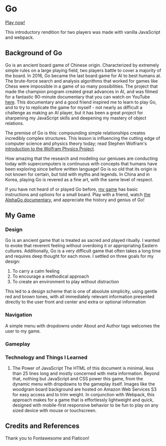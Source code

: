 # Go
[Play now!](https://herndal.github.io/go)

This introductory rendition for two players was made with vanilla JavaScript and webpack.

## Background of Go
Go is an ancient board game of Chinese origin. Characterized by extremely simple rules on a large playing field, two players battle to cover a majority of the board. In 2016, Go became the last board game for AI to best humans at. The brute-force search and analysis algorithms that worked for games like Chess were impossible in a game of so many possibilities. The project that made the champion program created great advances in AI, and was filmed for a fantastic 90-minute documentary that you can watch on YouTube [here](https://www.youtube.com/watch?v=WXuK6gekU1Y). This documentary and a good friend inspired me to learn to play Go, and to try to replicate the game for myself - not nearly as difficult a challenge as making an AI player, but it has been a great project for sharpening my JavaScript skills and deepening my mastery of object relations.

The premise of Go is this: compounding simple relationships creates incredibly complex structures. This lesson is influencing the cutting edge of computer science and physics theory today; read Stephen Wolfram's [introduction to the Wolfram Physics Project](https://writings.stephenwolfram.com/2020/04/finally-we-may-have-a-path-to-the-fundamental-theory-of-physics-and-its-beautiful/).

How amazing that the research and modeling our geniuses are conducting today with supercomputers is continuous with concepts that humans have been exploring since before written language! Go is so old that its origin is not known for certain, but told with myths and legends. In China and in Korea, playing Go is revered as a fine art, with the same level of respect.

If you have not heard of or played Go before, [my game](https://herndal.github.io/go) has basic instructions and options for a small board. Play with a friend, watch [the AlphaGo documentary](https://www.youtube.com/watch?v=WXuK6gekU1Y), and appreciate the history and genius of Go!

## My Game

### Design

Go is an ancient game that is treated as sacred and played ritually. I wanted to evoke that reverent feeling without overdoing it or appropriating Eastern cultures. Additionally, Go is a very difficult game that often takes a long time and requires deep thought for each move. I settled on three goals for my design:

1. To carry a calm feeling
2. To encourage a methodical approach
3. To create an environment to play without distraction

This led to a design scheme that is one of absolute simplicity, using gentle red and brown tones, with all immediately relevant information presented directly to the user front and center and extra or optional information 

### Navigation

A simple menu with dropdowns under About and Author tags welcomes the user to my game.

### Gameplay

### Technology and Things I Learned

1. The Power of JavaScript
  The HTML of this document is minimal, less than 25 lines long and mostly concerned with meta information. Beyond that, nothing but JavaScript and CSS power this game, from the dynamic menu with dropdowns to the gameplay itself. Images like the woodgrain board background are hosted on Amazon Web Services S3 for easy access and to trim weight. In conjunction with Webpack, this approach makes for a game that is effortlessly lightweight and quick, designed with mobile-first responsive behavior to be fun to play on any sized device with mouse or touchscreen.

## Credits and References
Thank you to Fontawesome and Flaticon!